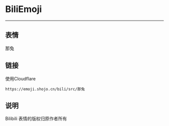 # BiliEmoji
---
## 表情
那兔
## 链接
使用Cloudflare
```
https://emoji.shojo.cn/bili/src/那兔
```
## 说明
Bilibili 表情的版权归原作者所有
